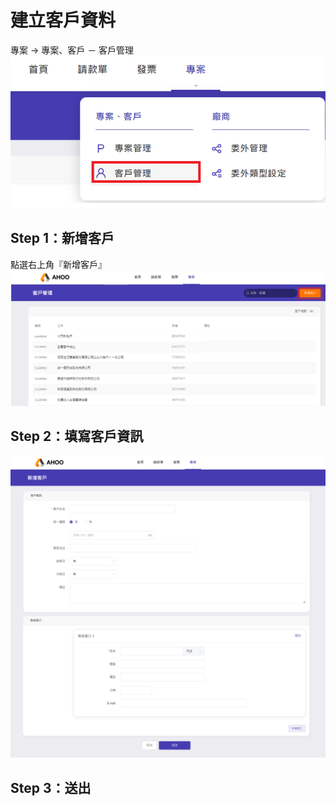# 建立客戶資料

專案 → 專案、客戶 － 客戶管理  
![選單](./vendor.png)

## Step 1：新增客戶

點選右上角『新增客戶』  
![新增](./add.png)

## Step 2：填寫客戶資訊

![新增](./new.png)

## Step 3：送出
